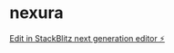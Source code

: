 # nexura

[Edit in StackBlitz next generation editor ⚡️](https://stackblitz.com/~/github.com/berlinmoneie/nexura)